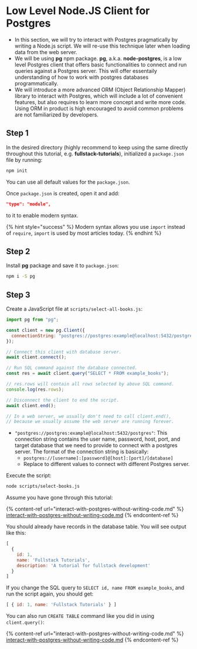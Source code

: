 # Low Level Node.JS Client for Postgres

* In this section, we will try to interact with Postgres pragmatically by writing a Node.js script. We will re-use this technique later when loading data from the web server.
* We will be using **pg** npm package. **pg**, a.k.a. **node-postgres**, is a low level Postgres client that offers basic functionalities to connect and run queries against a Postgres server. This will offer essentaily understanding of how to work with postgres databases programmatically.
* We will introduce a more advanced ORM (Object Relationship Mapper) library to interact with Postgres, which will include a lot of convenient features, but also requires to learn more concept and write more code. Using ORM in product is high encouraged to avoid common problems are not familiarized by developers.

## Step 1

In the desired directory (highly recommend to keep using the same directly throughout this tutorial, e.g. **fullstack-tutorials**), initialized a `package.json` file by running:

```sh
npm init
```

You can use all default values for the `package.json`.

Once `package.json` is created, open it and add:

```json
"type": "module",
```

to it to enable modern syntax.

{% hint style="success" %}
Modern syntax allows you use `import` instead of `require`, `import` is used by most articles today.
{% endhint %}

## Step 2

Install **pg** package and save it to `package.json`:

```sh
npm i -S pg
```

## Step 3

Create a JavaScript file at `scripts/select-all-books.js`:

```javascript
import pg from "pg";

const client = new pg.Client({
  connectionString: "postgres://postgres:example@localhost:5432/postgres",
});

// Connect this client with database server.
await client.connect();

// Run SQL command against the database connected.
const res = await client.query("SELECT * FROM example_books");

// res.rows will contain all rows selected by above SQL command.
console.log(res.rows);

// Disconnect the client to end the script.
await client.end();

// In a web server, we usually don't need to call client.end(),
// because we usually assume the web server are running forever.
```

* `"postgres://postgres:example@localhost:5432/postgres"`: This connection string contains the user name, password, host, port, and target database that we need to provide to connect with a postgres server. The format of the connection string is basically:
  * `postgres://[username]:[password]@[host]:[port]/[database]`
  * Replace to different values to connect with different Postgres server.

Execute the script:

```sh
node scripts/select-books.js
```

Assume you have gone through this tutorial:

{% content-ref url="interact-with-postgres-without-writing-code.md" %}
[interact-with-postgres-without-writing-code.md](interact-with-postgres-without-writing-code.md)
{% endcontent-ref %}

You should already have records in the database table. You will see output like this:

```javascript
[
  {
    id: 1,
    name: 'Fullstack Tutorials',
    description: 'A tutorial for fullstack development'
  }
]
```

If you change the SQL query to `SELECT id, name FROM example_books`, and run the script again, you should get:

```javascript
[ { id: 1, name: 'Fullstack Tutorials' } ]
```

You can also run `CREATE TABLE` command like you did in using `client.query()`:

{% content-ref url="interact-with-postgres-without-writing-code.md" %}
[interact-with-postgres-without-writing-code.md](interact-with-postgres-without-writing-code.md)
{% endcontent-ref %}
